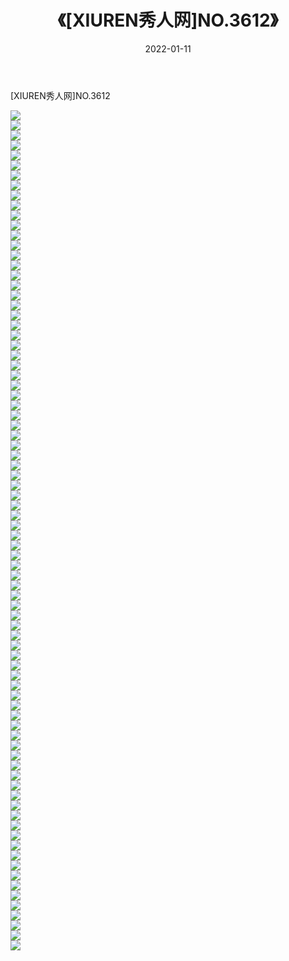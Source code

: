 ﻿---
layout: post
title:  《[XIUREN秀人网]NO.3612》
date:   2022-01-11
img: http://img.660000.xyz/Sharelink/秀人网/秀人网第04部分/[XIUREN秀人网]NO.3612/000.jpg
categories: [美女, 清纯, 唯美]
---

[XIUREN秀人网]NO.3612

 ![](http://img.660000.xyz/Sharelink/秀人网/秀人网第04部分/[XIUREN秀人网]NO.3612/001.jpg) <br>![](http://img.660000.xyz/Sharelink/秀人网/秀人网第04部分/[XIUREN秀人网]NO.3612/002.jpg) <br>![](http://img.660000.xyz/Sharelink/秀人网/秀人网第04部分/[XIUREN秀人网]NO.3612/003.jpg) <br>![](http://img.660000.xyz/Sharelink/秀人网/秀人网第04部分/[XIUREN秀人网]NO.3612/004.jpg) <br>![](http://img.660000.xyz/Sharelink/秀人网/秀人网第04部分/[XIUREN秀人网]NO.3612/005.jpg) <br>![](http://img.660000.xyz/Sharelink/秀人网/秀人网第04部分/[XIUREN秀人网]NO.3612/006.jpg) <br>![](http://img.660000.xyz/Sharelink/秀人网/秀人网第04部分/[XIUREN秀人网]NO.3612/007.jpg) <br>![](http://img.660000.xyz/Sharelink/秀人网/秀人网第04部分/[XIUREN秀人网]NO.3612/008.jpg) <br>![](http://img.660000.xyz/Sharelink/秀人网/秀人网第04部分/[XIUREN秀人网]NO.3612/009.jpg) <br>![](http://img.660000.xyz/Sharelink/秀人网/秀人网第04部分/[XIUREN秀人网]NO.3612/010.jpg) <br>![](http://img.660000.xyz/Sharelink/秀人网/秀人网第04部分/[XIUREN秀人网]NO.3612/011.jpg) <br>![](http://img.660000.xyz/Sharelink/秀人网/秀人网第04部分/[XIUREN秀人网]NO.3612/012.jpg) <br>![](http://img.660000.xyz/Sharelink/秀人网/秀人网第04部分/[XIUREN秀人网]NO.3612/013.jpg) <br>![](http://img.660000.xyz/Sharelink/秀人网/秀人网第04部分/[XIUREN秀人网]NO.3612/014.jpg) <br>![](http://img.660000.xyz/Sharelink/秀人网/秀人网第04部分/[XIUREN秀人网]NO.3612/015.jpg) <br>![](http://img.660000.xyz/Sharelink/秀人网/秀人网第04部分/[XIUREN秀人网]NO.3612/016.jpg) <br>![](http://img.660000.xyz/Sharelink/秀人网/秀人网第04部分/[XIUREN秀人网]NO.3612/017.jpg) <br>![](http://img.660000.xyz/Sharelink/秀人网/秀人网第04部分/[XIUREN秀人网]NO.3612/018.jpg) <br>![](http://img.660000.xyz/Sharelink/秀人网/秀人网第04部分/[XIUREN秀人网]NO.3612/019.jpg) <br>![](http://img.660000.xyz/Sharelink/秀人网/秀人网第04部分/[XIUREN秀人网]NO.3612/020.jpg) <br>![](http://img.660000.xyz/Sharelink/秀人网/秀人网第04部分/[XIUREN秀人网]NO.3612/021.jpg) <br>![](http://img.660000.xyz/Sharelink/秀人网/秀人网第04部分/[XIUREN秀人网]NO.3612/022.jpg) <br>![](http://img.660000.xyz/Sharelink/秀人网/秀人网第04部分/[XIUREN秀人网]NO.3612/023.jpg) <br>![](http://img.660000.xyz/Sharelink/秀人网/秀人网第04部分/[XIUREN秀人网]NO.3612/024.jpg) <br>![](http://img.660000.xyz/Sharelink/秀人网/秀人网第04部分/[XIUREN秀人网]NO.3612/025.jpg) <br>![](http://img.660000.xyz/Sharelink/秀人网/秀人网第04部分/[XIUREN秀人网]NO.3612/026.jpg) <br>![](http://img.660000.xyz/Sharelink/秀人网/秀人网第04部分/[XIUREN秀人网]NO.3612/027.jpg) <br>![](http://img.660000.xyz/Sharelink/秀人网/秀人网第04部分/[XIUREN秀人网]NO.3612/028.jpg) <br>![](http://img.660000.xyz/Sharelink/秀人网/秀人网第04部分/[XIUREN秀人网]NO.3612/029.jpg) <br>![](http://img.660000.xyz/Sharelink/秀人网/秀人网第04部分/[XIUREN秀人网]NO.3612/030.jpg) <br>![](http://img.660000.xyz/Sharelink/秀人网/秀人网第04部分/[XIUREN秀人网]NO.3612/031.jpg) <br>![](http://img.660000.xyz/Sharelink/秀人网/秀人网第04部分/[XIUREN秀人网]NO.3612/032.jpg) <br>![](http://img.660000.xyz/Sharelink/秀人网/秀人网第04部分/[XIUREN秀人网]NO.3612/033.jpg) <br>![](http://img.660000.xyz/Sharelink/秀人网/秀人网第04部分/[XIUREN秀人网]NO.3612/034.jpg) <br>![](http://img.660000.xyz/Sharelink/秀人网/秀人网第04部分/[XIUREN秀人网]NO.3612/035.jpg) <br>![](http://img.660000.xyz/Sharelink/秀人网/秀人网第04部分/[XIUREN秀人网]NO.3612/036.jpg) <br>![](http://img.660000.xyz/Sharelink/秀人网/秀人网第04部分/[XIUREN秀人网]NO.3612/037.jpg) <br>![](http://img.660000.xyz/Sharelink/秀人网/秀人网第04部分/[XIUREN秀人网]NO.3612/038.jpg) <br>![](http://img.660000.xyz/Sharelink/秀人网/秀人网第04部分/[XIUREN秀人网]NO.3612/039.jpg) <br>![](http://img.660000.xyz/Sharelink/秀人网/秀人网第04部分/[XIUREN秀人网]NO.3612/040.jpg) <br>![](http://img.660000.xyz/Sharelink/秀人网/秀人网第04部分/[XIUREN秀人网]NO.3612/041.jpg) <br>![](http://img.660000.xyz/Sharelink/秀人网/秀人网第04部分/[XIUREN秀人网]NO.3612/042.jpg) <br>![](http://img.660000.xyz/Sharelink/秀人网/秀人网第04部分/[XIUREN秀人网]NO.3612/043.jpg) <br>![](http://img.660000.xyz/Sharelink/秀人网/秀人网第04部分/[XIUREN秀人网]NO.3612/044.jpg) <br>![](http://img.660000.xyz/Sharelink/秀人网/秀人网第04部分/[XIUREN秀人网]NO.3612/045.jpg) <br>![](http://img.660000.xyz/Sharelink/秀人网/秀人网第04部分/[XIUREN秀人网]NO.3612/046.jpg) <br>![](http://img.660000.xyz/Sharelink/秀人网/秀人网第04部分/[XIUREN秀人网]NO.3612/047.jpg) <br>![](http://img.660000.xyz/Sharelink/秀人网/秀人网第04部分/[XIUREN秀人网]NO.3612/048.jpg) <br>![](http://img.660000.xyz/Sharelink/秀人网/秀人网第04部分/[XIUREN秀人网]NO.3612/049.jpg) <br>![](http://img.660000.xyz/Sharelink/秀人网/秀人网第04部分/[XIUREN秀人网]NO.3612/050.jpg) <br>![](http://img.660000.xyz/Sharelink/秀人网/秀人网第04部分/[XIUREN秀人网]NO.3612/051.jpg) <br>![](http://img.660000.xyz/Sharelink/秀人网/秀人网第04部分/[XIUREN秀人网]NO.3612/052.jpg) <br>![](http://img.660000.xyz/Sharelink/秀人网/秀人网第04部分/[XIUREN秀人网]NO.3612/053.jpg) <br>![](http://img.660000.xyz/Sharelink/秀人网/秀人网第04部分/[XIUREN秀人网]NO.3612/054.jpg) <br>![](http://img.660000.xyz/Sharelink/秀人网/秀人网第04部分/[XIUREN秀人网]NO.3612/055.jpg) <br>![](http://img.660000.xyz/Sharelink/秀人网/秀人网第04部分/[XIUREN秀人网]NO.3612/056.jpg) <br>![](http://img.660000.xyz/Sharelink/秀人网/秀人网第04部分/[XIUREN秀人网]NO.3612/057.jpg) <br>![](http://img.660000.xyz/Sharelink/秀人网/秀人网第04部分/[XIUREN秀人网]NO.3612/058.jpg) <br>![](http://img.660000.xyz/Sharelink/秀人网/秀人网第04部分/[XIUREN秀人网]NO.3612/059.jpg) <br>![](http://img.660000.xyz/Sharelink/秀人网/秀人网第04部分/[XIUREN秀人网]NO.3612/060.jpg) <br>![](http://img.660000.xyz/Sharelink/秀人网/秀人网第04部分/[XIUREN秀人网]NO.3612/061.jpg) <br>![](http://img.660000.xyz/Sharelink/秀人网/秀人网第04部分/[XIUREN秀人网]NO.3612/062.jpg) <br>![](http://img.660000.xyz/Sharelink/秀人网/秀人网第04部分/[XIUREN秀人网]NO.3612/063.jpg) <br>![](http://img.660000.xyz/Sharelink/秀人网/秀人网第04部分/[XIUREN秀人网]NO.3612/064.jpg) <br>![](http://img.660000.xyz/Sharelink/秀人网/秀人网第04部分/[XIUREN秀人网]NO.3612/065.jpg) <br>![](http://img.660000.xyz/Sharelink/秀人网/秀人网第04部分/[XIUREN秀人网]NO.3612/066.jpg) <br>![](http://img.660000.xyz/Sharelink/秀人网/秀人网第04部分/[XIUREN秀人网]NO.3612/067.jpg) <br>![](http://img.660000.xyz/Sharelink/秀人网/秀人网第04部分/[XIUREN秀人网]NO.3612/068.jpg) <br>![](http://img.660000.xyz/Sharelink/秀人网/秀人网第04部分/[XIUREN秀人网]NO.3612/069.jpg) <br>![](http://img.660000.xyz/Sharelink/秀人网/秀人网第04部分/[XIUREN秀人网]NO.3612/070.jpg) <br>![](http://img.660000.xyz/Sharelink/秀人网/秀人网第04部分/[XIUREN秀人网]NO.3612/071.jpg) <br>![](http://img.660000.xyz/Sharelink/秀人网/秀人网第04部分/[XIUREN秀人网]NO.3612/072.jpg) <br>![](http://img.660000.xyz/Sharelink/秀人网/秀人网第04部分/[XIUREN秀人网]NO.3612/073.jpg) <br>![](http://img.660000.xyz/Sharelink/秀人网/秀人网第04部分/[XIUREN秀人网]NO.3612/074.jpg) <br>![](http://img.660000.xyz/Sharelink/秀人网/秀人网第04部分/[XIUREN秀人网]NO.3612/075.jpg) <br>![](http://img.660000.xyz/Sharelink/秀人网/秀人网第04部分/[XIUREN秀人网]NO.3612/076.jpg) <br>![](http://img.660000.xyz/Sharelink/秀人网/秀人网第04部分/[XIUREN秀人网]NO.3612/077.jpg) <br>![](http://img.660000.xyz/Sharelink/秀人网/秀人网第04部分/[XIUREN秀人网]NO.3612/078.jpg) <br>![](http://img.660000.xyz/Sharelink/秀人网/秀人网第04部分/[XIUREN秀人网]NO.3612/079.jpg) <br>![](http://img.660000.xyz/Sharelink/秀人网/秀人网第04部分/[XIUREN秀人网]NO.3612/080.jpg) <br>![](http://img.660000.xyz/Sharelink/秀人网/秀人网第04部分/[XIUREN秀人网]NO.3612/081.jpg) <br>![](http://img.660000.xyz/Sharelink/秀人网/秀人网第04部分/[XIUREN秀人网]NO.3612/082.jpg) <br>![](http://img.660000.xyz/Sharelink/秀人网/秀人网第04部分/[XIUREN秀人网]NO.3612/083.jpg) <br>![](http://img.660000.xyz/Sharelink/秀人网/秀人网第04部分/[XIUREN秀人网]NO.3612/084.jpg) <br>